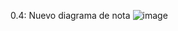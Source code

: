 0.4: Nuevo diagrama de nota
![image](https://github.com/user-attachments/assets/ae5b1f01-70dc-48fc-a9be-d89cdfd93184)


